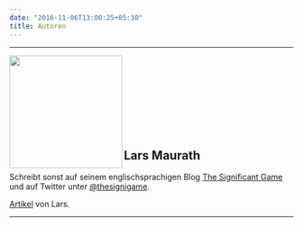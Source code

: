 ```yaml
---
date: "2016-11-06T13:00:25+05:30"
title: Autoren
---
```


***

<img src="/autoren/_index_files/lm.jpg" width="200" align="left"/>

<br><br><br><br><br><br><br><br>

## Lars Maurath

Schreibt sonst auf seinem englischsprachigen Blog [The Significant Game](https://www.thesignificantgame.com/portfolio/) und auf Twitter unter [@thesignigame](https://twitter.com/thesignigame).

[Artikel](https://www.keinemathematik.de/tags/lars-maurath/) von Lars.

***